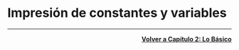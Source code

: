 # Impresión de constantes y variables

---
<div align="right">

[**Volver a Capítulo 2: Lo Básico**](https://github.com/enriqueabsurdum/golang/blob/master/capitulos/02-capitulo/02-0-capitulo-lo-basico.md)
</div>  